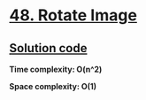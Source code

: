 # [48. Rotate Image](https://leetcode.com/problems/rotate-image/)

## [Solution code](https://github.com/alexengrig/leetcode/blob/main/src/main/java/dev/alexengrig/leetcode/_48_rotate_image/Solution.java)

**Time complexity: O(n^2)**

**Space complexity: O(1)**
